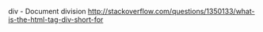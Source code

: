 div - Document division http://stackoverflow.com/questions/1350133/what-is-the-html-tag-div-short-for
